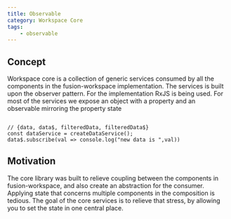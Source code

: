 ```yaml
---
title: Observable
category: Workspace Core
tags:
    - observable
---
```


## Concept

Workspace core is a collection of generic services consumed by all the components in the fusion-workspace implementation.
The services is built upon the observer pattern. For the implementation RxJS is being used.
For most of the services we expose an object with a property and an observable mirroring the property state

```TS

// {data, data$, filteredData, filteredData$}
const dataService = createDataService();
data$.subscribe(val => console.log("new data is ",val))
```

## Motivation

The core library was built to relieve coupling between the components in fusion-workspace, and also create an abstraction for the consumer. Applying state that concerns multiple components in the composition is tedious. The goal of the core services is to relieve that stress, by allowing you to set the state in one central place.
